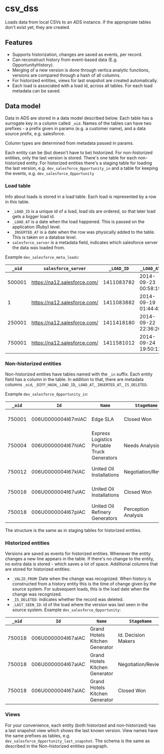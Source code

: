 # csv_dss
Loads data from local CSVs to an ADS instance. If the appropriate tables don't exist yet, they are created.

## Features
* Supports historization, changes are saved as events, per record.
* Can reconstruct history from event-based data (E.g. OpportunityHistory).
* Merging of a new version is done through vertica analytic functions, versions are compared through a hash of all columns. 
* For historized entities, views for last snapshot are created automatically.
* Each load is associated with a load id, across all tables. For each load metadata can be saved. 

## Data model
Data in ADS are stored in a data model described below. Each table has a surrogate key in a column called `_oid`. Names of the tables can have two prefixes - a prefix given in params (e.g. a customer name), and a data source prefix, e.g. salesforce.

Column types are determined from metadata passed in params. 

Each entity can be (but doesn't have to be) historized. For non-historized entities, only the last version is stored. There's one table for each non-historized entity. For historized entities there's a staging table for loading the last version, e.g. `dev_salesforce_Opportunity_in` and a table for keeping the events, e.g. `dev_salesforce_Opportunity`

### Load table
Info about loads is stored in a load table. Each load is represented by a row in this table. 
* `_LOAD_ID` is a unique id of a load, load ids are ordered, so that later load gets a bigger load id.
* `_LOAD_AT` is a date when the load happened. This is passed on the application (Ruby) level.
* `_INSERTED_AT` is a date when the row was physically added to the table. This is taken on a databse level.
* `salesforce_server` is a metadata field, indicates which salesforce server the data was loaded from. 

Example `dev_salesforce_meta_loads`: 

| `_oid` | `salesforce_server` | `_LOAD_ID` | `_LOAD_AT` | 
|------|-------------------|----------|----------|
| 500001 | https://na12.salesforce.com/  |  1411083782 | 2014-09-23 00:58:19 |
| 1 |  https://na12.salesforce.com/ |  1411083882 | 2014-09-19 01:44:42 |
| 250001 | https://na12.salesforce.com/  | 1411418180 | 2014-09-22 22:36:20 |
| 750001 | https://na12.salesforce.com/ | 1411581012 | 2014-09-24 19:50:12 |

### Non-historized entities
Non-historized entities have tables named with the `_in` suffix.
Each entity field has a column in the table. In addition to that, there are metadata columns `_oid`, `_DIFF_HASH`,`_LOAD_ID`,`_LOAD_AT`,`_INSERTED_AT`,`_IS_DELETED`.

Example `dev_salesforce_Opportunity_in`: 

| `_oid` | `Id` | `Name` | `StageName` | `_DIFF_HASH` |`_LOAD_ID` |`_LOAD_AT` |`_INSERTED_AT` |`_IS_DELETED` |
|--------|------|--------|-------------|--------------|----------|------------|---------------|--------------|
| 750001 | 006U0000004I67mIAC | Edge SLA| Closed Won | 55236772193117068528158595386828605880 | 1411581012 | 2014-09-24 19:50:12 | 2014-09-24 19:50:26 | false |
| 750004 | 006U0000004I67hIAC | Express Logistics Portable Truck Generators| Needs Analysis | 4071389736995126037686511083595415808 | 1411581012 | 2014-09-24 19:50:12 | 2014-09-24 19:50:26 | false |
| 750012 | 006U0000004I67kIAC | United Oil Installations| Negotiation/Review | 9581798453570058489011890507887415115 | 1411581012 | 2014-09-24 19:50:12 | 2014-09-24 19:50:26 | false |
| 750016 | 006U0000004I67uIAC | United Oil Installations| Closed Won | 83601151995549062162460313936026408143 | 1411581012 | 2014-09-24 19:50:12 | 2014-09-24 19:50:26 | false |
| 750018 | 006U0000004I67pIAC | United Oil Refinery Generators| Perception Analysis | 48476887272859249994824971350821603893 | 1411581012 | 2014-09-24 19:50:12 | 2014-09-24 19:50:26 | false |
The structure is the same as in staging tables for historized entities. 

### Historized entities
Versions are saved as events for historized entities. Whenever the entity changes a new line appears in the table. If there's no change to the entity, no extra data is stored - which saves a lot of space. 
Additional columns that are stored for historized entities:
* `_VALID_FROM`: Date when the change was recognized. When history is constructed from a history entity this is the time of change given by the source system. For subsequent loads, this is the load date when the change was recognized. 
* `_IS_DELETED`: indicates whether the record was deleted.
* `_LAST_SEEN_ID`: id of the load where the version was last seen in the source system.
Example `dev_salesforce_Opportunity`:

| `_oid` | `Id` | `Name` | `StageName` | `_DIFF_HASH` |`_LOAD_ID` |`_LOAD_AT` |`_INSERTED_AT` |`_IS_DELETED` | `_VALID_FROM` | `_LAST_SEEN_ID` |
|--------|------|--------|-------------|--------------|----------|------------|---------------|--------------|---------------|-----------------|
|750018| 006U0000004I67aIAC | Grand Hotels Kitchen Generator | Id. Decision Makers | 5483555782770426935495573719536921776 | 1411083882 | 2014-09-19 01:44:42 | 2014-09-19 01:45:17 | false | 2011-11-23 22:55:24  | 1411083882 |
|750018| 006U0000004I67aIAC | Grand Hotels Kitchen Generator | Negotiation/Review | 5483555782770426935495573719536921776 | 1411084082 | 2014-09-25 01:44:42 | 2014-09-25 01:45:17 | false | 2014-09-25 01:44:42  | 1411084082 |
|750018| 006U0000004I67aIAC | Grand Hotels Kitchen Generator | Closed Won | 5483555782770426935495573719536921776 | 1411084982 | 2014-10-19 01:44:42 | 2014-10-19 01:45:17 | false | 2014-10-19 01:44:42  | 1411084982 |

### Views
For your convenience, each entity (both historized and non-historized) has a last snapshot view which shows the last known version. View names have the same prefixes as tables, e.g. `dev_salesforce_Opportunity_last_snapshot`.  The schema is the same as described in the Non-historized entities paragraph.
